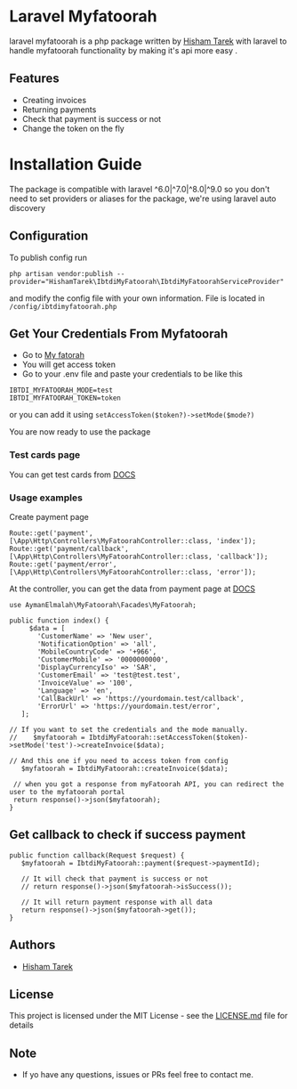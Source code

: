 # Laravel Myfatoorah
laravel myfatoorah is a php package written by [Hisham Tarek](https://github.com/HishamTarek74) with laravel to handle myfatoorah functionality by making it's api more easy .

## Features
- Creating invoices
- Returning payments
- Check that payment is success or not
- Change the token on the fly

# Installation Guide
The package is compatible with laravel ^6.0|^7.0|^8.0|^9.0 so you don't need to set providers or aliases for the package, we're using laravel auto discovery

## Configuration
To publish config run
```
php artisan vendor:publish --provider="HishamTarek\IbtdiMyFatoorah\IbtdiMyFatoorahServiceProvider"
```
and modify the config file with your own information. File is located in `/config/ibtdimyfatoorah.php`

## Get Your Credentials From Myfatoorah
- Go to [My fatorah](https://www.myfatoorah.com/)
- You will get access token
- Go to your .env file and paste your credentials to be like this

 ```
IBTDI_MYFATOORAH_MODE=test
IBTDI_MYFATOORAH_TOKEN=token
 ```
or you can add it using `setAccessToken($token?)->setMode($mode?)`

You are now ready to use the package

### Test cards page
You can get test cards from [DOCS](https://myfatoorah.readme.io/docs/test-cards)

### Usage examples

Create payment page
 ```
Route::get('payment', [\App\Http\Controllers\MyFatoorahController::class, 'index']);
Route::get('payment/callback', [\App\Http\Controllers\MyFatoorahController::class, 'callback']);
Route::get('payment/error', [\App\Http\Controllers\MyFatoorahController::class, 'error']);
 ```
At the controller, you can get the data from payment page at [DOCS](https://myfatoorah.readme.io/docs)
 ```
 use AymanElmalah\MyFatoorah\Facades\MyFatoorah;
 
 public function index() {
      $data = [
        'CustomerName' => 'New user',
        'NotificationOption' => 'all',
        'MobileCountryCode' => '+966',
        'CustomerMobile' => '0000000000',
        'DisplayCurrencyIso' => 'SAR',
        'CustomerEmail' => 'test@test.test',
        'InvoiceValue' => '100',
        'Language' => 'en',
        'CallBackUrl' => 'https://yourdomain.test/callback',
        'ErrorUrl' => 'https://yourdomain.test/error',
    ];

// If you want to set the credentials and the mode manually.
//    $myfatoorah = IbtdiMyFatoorah::setAccessToken($token)->setMode('test')->createInvoice($data);

// And this one if you need to access token from config
    $myfatoorah = IbtdiMyFatoorah::createInvoice($data);

  // when you got a response from myFatoorah API, you can redirect the user to the myfatoorah portal 
  return response()->json($myfatoorah);
}
 ```
## Get callback to check if success payment
  ```
  public function callback(Request $request) {
     $myfatoorah = IbtdiMyFatoorah::payment($request->paymentId);

     // It will check that payment is success or not
     // return response()->json($myfatoorah->isSuccess());
     
     // It will return payment response with all data
     return response()->json($myfatoorah->get());
  }
  ```

## Authors

- [Hisham Tarek](https://github.com/HishamTarek74)

## License

This project is licensed under the MIT License - see the [LICENSE.md](LICENSE.md) file for details

## Note

* If yo have any questions, issues or PRs feel free to contact me.
